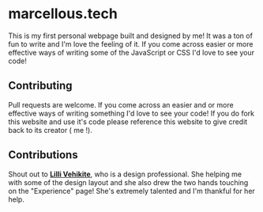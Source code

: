 # marcellous.tech

This is my first personal webpage built and designed by me! It was a ton of fun to write and I'm love the feeling of it. If you come across easier or more effective ways of writing some of the JavaScript or CSS I'd love to see your code!


## Contributing

Pull requests are welcome.  If you come across an easier and or more effective ways of writing something I'd love to see your code! If you do fork this website and use it's code please reference this website to give credit back to its creator ( me !). 

## Contributions 
Shout out to [**Lilli Vehikite**](https://www.instagram.com/lilli_vehikite_design/), who is a design professional. She helping me with some of the design layout and she also drew the two hands touching on the "Experience" page! She's extremely talented and I'm thankful for her help.  
